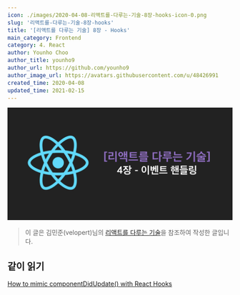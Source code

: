 ```yaml
---
icon: ./images/2020-04-08-리액트를-다루는-기술-8장-hooks-icon-0.png
slug: '리액트를-다루는-기술-8장-hooks'
title: '[리액트를 다루는 기술] 8장 - Hooks'
main_category: Frontend
category: 4. React
author: Younho Choo
author_title: younho9
author_url: https://github.com/younho9
author_image_url: https://avatars.githubusercontent.com/u/48426991
created_time: 2020-04-08
updated_time: 2021-02-15
---
```


![2020-04-08-리액트를-다루는-기술-8장-hooks-image-0](./images/2020-04-08-리액트를-다루는-기술-8장-hooks-image-0.png)

> 이 글은 김민준(velopert)님의
> [리액트를 다루는 기술](http://www.yes24.com/Product/Goods/78233628?Acode=101)을
> 참조하여 작성한 글입니다.

## 같이 읽기

[How to mimic componentDidUpdate() with React Hooks](https://dev.to/savagepixie/how-to-mimic-componentdidupdate-with-react-hooks-3j8c)
